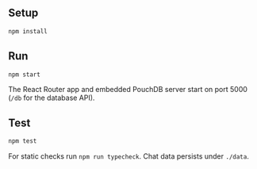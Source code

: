 ## Setup

```bash
npm install
```

## Run

```bash
npm start
```

The React Router app and embedded PouchDB server start on port 5000 (`/db` for the database API).

## Test

```bash
npm test
```

For static checks run `npm run typecheck`. Chat data persists under `./data`.

